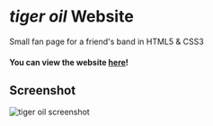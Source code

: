 # _tiger oil_ Website
Small fan page for a friend's band in HTML5 &amp; CSS3

#### You can view the website [here](https://tiger-oil.netlify.app/)!

## Screenshot
![tiger oil screenshot](https://user-images.githubusercontent.com/20494455/43593100-01fc94ca-9645-11e8-89f3-1bbf9e2f3d8a.png)
